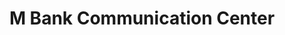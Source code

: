 ---
title: "M Bank Communication Center"
url: /gbarnga/m-bank-communication-center/
shop: electronics
---